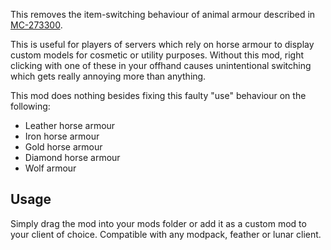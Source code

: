 This removes the item-switching behaviour of animal armour described in [MC-273300](https://bugs-legacy.mojang.com/browse/MC-273300).

This is useful for players of servers which rely on horse armour to display custom models for cosmetic or utility purposes. Without this mod, right clicking with one of these in your offhand causes unintentional switching which gets really annoying more than anything.

This mod does nothing besides fixing this faulty "use" behaviour on the following:
- Leather horse armour
- Iron horse armour
- Gold horse armour
- Diamond horse armour
- Wolf armour

## Usage
Simply drag the mod into your mods folder or add it as a custom mod to your client of choice. Compatible with any modpack, feather or lunar client.

